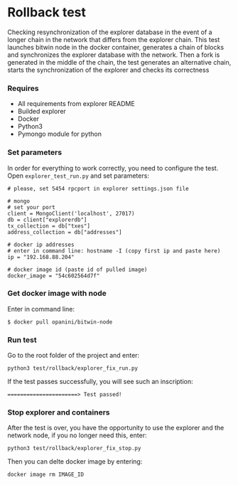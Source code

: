 Rollback test
================

Checking resynchronization of the explorer database in the event of a longer chain in the network that differs from the explorer chain.
This test launches bitwin node in the docker container, generates a chain of blocks and synchronizes the explorer database with the network. Then a fork is generated in the middle of the chain, the test generates an alternative chain, starts the synchronization of the explorer and checks its correctness
### Requires


* All requirements from explorer README
* Builded explorer
* Docker
* Python3
* Pymongo module for python

### Set parameters

In order for everything to work correctly, you need to configure the test. Open `explorer_test_run.py` and set parameters:


    # please, set 5454 rpcport in explorer settings.json file

    # mongo
    # set your port
    client = MongoClient('localhost', 27017)
    db = client["explorerdb"]
    tx_collection = db["txes"]
    address_collection = db["addresses"]

    # docker ip addresses
    # enter in command line: hostname -I (copy first ip and paste here)
    ip = "192.168.88.204"

    # docker image id (paste id of pulled image)
    docker_image = "54c602564d7f"


### Get docker image with node

Enter in command line:

    $ docker pull opanini/bitwin-node


### Run test

Go to the root folder of the project and enter:

    python3 test/rollback/explorer_fix_run.py

If the test passes successfully, you will see such an inscription:

    ======================> Test passed!

### Stop explorer and containers 

After the test is over, you have the opportunity to use the explorer and the network node, if you no longer need this, enter:

    python3 test/rollback/explorer_fix_stop.py

Then you can delte docker image by entering:

    docker image rm IMAGE_ID